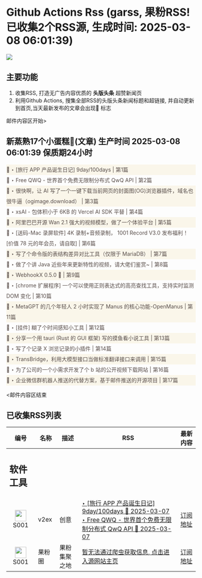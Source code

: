 # Github Actions Rss (garss, 果粉RSS! 已收集2个RSS源, 生成时间: 2025-03-08 06:01:39)

![](https://cdn.jsdelivr.net/gh/xinkeji/garss/_media/ga-rss.png)



## 主要功能
1. 收集RSS, 打造无广告内容优质的 **头版头条** 超赞新闻页
2. 利用Github Actions, 搜集全部RSS的头版头条新闻标题和超链接, 并自动更新到首页,当天最新发布的文章会出现🌈 标志

邮件内容区开始>
<h2>新蒸熟17个小蛋糕🍰(文章) 生产时间 2025-03-08 06:01:39 保质期24小时</h2>

<div style='line-height:3;background-color:#FAF6EA;' ><a href='https://www.v2ex.com/t/1116795#reply0' style="line-height:2;text-decoration:none;display:block;color:#584D49;">🌈 ‣ [旅行 APP 产品诞生日记] 9day/100days | 第1篇</a></div><div style='line-height:3;' ><a href='https://www.v2ex.com/t/1116588#reply33' style="line-height:2;text-decoration:none;display:block;color:#584D49;">🌈 ‣ Free QWQ - 世界首个免费无限制分布式 QwQ API | 第2篇</a></div><div style='line-height:3;background-color:#FAF6EA;' ><a href='https://www.v2ex.com/t/1116787#reply0' style="line-height:2;text-decoration:none;display:block;color:#584D49;">🌈 ‣ 很快啊，让 AI 写了一个一键下载当前网页的封面图(OG)浏览器插件，域名也很牛逼（ogimage.download） | 第3篇</a></div><div style='line-height:3;' ><a href='https://www.v2ex.com/t/1116750#reply1' style="line-height:2;text-decoration:none;display:block;color:#584D49;">🌈 ‣ xsAI - 包体积小于 6KB 的 Vercel AI SDK 平替 | 第4篇</a></div><div style='line-height:3;background-color:#FAF6EA;' ><a href='https://www.v2ex.com/t/1116771#reply0' style="line-height:2;text-decoration:none;display:block;color:#584D49;">🌈 ‣ 阿里巴巴开源 Wan 2.1 强大的视频模型，做了一个体验平台 | 第5篇</a></div><div style='line-height:3;' ><a href='https://www.v2ex.com/t/1116727#reply10' style="line-height:2;text-decoration:none;display:block;color:#584D49;">🌈 ‣ [送码-Mac 录屏软件] 4K 录制+音频录制， 1001 Record V3.0 发布福利！ [价值 78 元的年会员，请自取] | 第6篇</a></div><div style='line-height:3;background-color:#FAF6EA;' ><a href='https://www.v2ex.com/t/1116705#reply2' style="line-height:2;text-decoration:none;display:block;color:#584D49;">🌈 ‣ 写了个命令版的表结构差异对比工具（仅限于 MariaDB） | 第7篇</a></div><div style='line-height:3;' ><a href='https://www.v2ex.com/t/1116675#reply2' style="line-height:2;text-decoration:none;display:block;color:#584D49;">🌈 ‣ 做了个讲 Java 近些年来更新特性的视频，请大佬们鉴赏~ | 第8篇</a></div><div style='line-height:3;background-color:#FAF6EA;' ><a href='https://www.v2ex.com/t/1116740#reply0' style="line-height:2;text-decoration:none;display:block;color:#584D49;">🌈 ‣ WebhookX 0.5.0 🦦 | 第9篇</a></div><div style='line-height:3;' ><a href='https://www.v2ex.com/t/1116646#reply9' style="line-height:2;text-decoration:none;display:block;color:#584D49;">🌈 ‣ [chrome 扩展程序] 一个可以使用正则表达式的高亮查找工具，支持实时监测 DOM 变化 | 第10篇</a></div><div style='line-height:3;background-color:#FAF6EA;' ><a href='https://www.v2ex.com/t/1116697#reply6' style="line-height:2;text-decoration:none;display:block;color:#584D49;">🌈 ‣ MetaGPT 的几个年轻人 2 小时实现了 Manus 的核心功能-OpenManus | 第11篇</a></div><div style='line-height:3;' ><a href='https://www.v2ex.com/t/1116673#reply9' style="line-height:2;text-decoration:none;display:block;color:#584D49;">🌈 ‣ [挂件] 糊了个时间感知小工具 | 第12篇</a></div><div style='line-height:3;background-color:#FAF6EA;' ><a href='https://www.v2ex.com/t/1116628#reply6' style="line-height:2;text-decoration:none;display:block;color:#584D49;">🌈 ‣ 分享一个用 tauri (Rust 的 GUI 框架) 写的摸鱼看小说工具 | 第13篇</a></div><div style='line-height:3;' ><a href='https://www.v2ex.com/t/1116724#reply0' style="line-height:2;text-decoration:none;display:block;color:#584D49;">🌈 ‣ 写了个记录 X 浏览记录的小插件 | 第14篇</a></div><div style='line-height:3;background-color:#FAF6EA;' ><a href='https://www.v2ex.com/t/1116694#reply2' style="line-height:2;text-decoration:none;display:block;color:#584D49;">🌈 ‣ TransBridge，利用大模型接口当做标准翻译接口来调用 | 第15篇</a></div><div style='line-height:3;' ><a href='https://www.v2ex.com/t/1116704#reply9' style="line-height:2;text-decoration:none;display:block;color:#584D49;">🌈 ‣ 为了公司的一个小需求开发了个 b 站的公开视频下载网站 | 第16篇</a></div><div style='line-height:3;background-color:#FAF6EA;' ><a href='https://www.v2ex.com/t/1116540#reply1' style="line-height:2;text-decoration:none;display:block;color:#584D49;">🌈 ‣ 企业微信群机器人推送的代替方案，基于邮件推送的开源项目 | 第17篇</a></div>

<邮件内容区结束

## 已收集RSS列表

| 编号 | 名称 | 描述 | RSS | 最新内容 |
| --- | --- | --- | --- | --- |
| <h2 id="软件工具">软件工具</h2> |  |   |  |  |
| <div id="S001" style="text-align: center;"><img src="https://cdn.jsdelivr.net/gh/zhaoolee/garss/_media/favicon/S001.png" width="30px" style="width:30px;height: auto;"/><br><span>S001</span></div> | v2ex | 创意 | [‣ \[旅行 APP 产品诞生日记\] 9day/100days 🌈 2025-03-07](https://www.v2ex.com/t/1116795#reply0)<br/>[‣ Free QWQ - 世界首个免费无限制分布式 QwQ API 🌈 2025-03-07](https://www.v2ex.com/t/1116588#reply33) | [订阅地址](https://www.v2ex.com/feed/tab/creative.xml) |
| <div id="S001" style="text-align: center;"><img src="https://cdn.jsdelivr.net/gh/zhaoolee/garss/_media/favicon/S001.png" width="30px" style="width:30px;height: auto;"/><br><span>S001</span></div> | 果粉圈 | 果粉集聚之地 | [暂无法通过爬虫获取信息, 点击进入源网站主页](https://g0f.cn) | [订阅地址](https://g0f.cn/rss.xml) |



